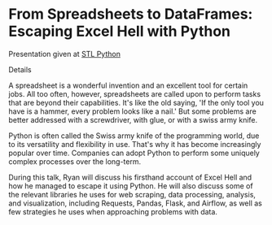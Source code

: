 # From Spreadsheets to DataFrames: Escaping Excel Hell with Python

Presentation given at [STL Python](https://www.meetup.com/STL-Python/events/265283397/) 

Details

A spreadsheet is a wonderful invention and an excellent tool for certain jobs. All too often, however, spreadsheets are called upon to perform tasks that are beyond their capabilities. It's like the old saying, 'If the only tool you have is a hammer, every problem looks like a nail.' But some problems are better addressed with a screwdriver, with glue, or with a swiss army knife.

Python is often called the Swiss army knife of the programming world, due to its versatility and flexibility in use. That's why it has become increasingly popular over time. Companies can adopt Python to perform some uniquely complex processes over the long-term.

During this talk, Ryan will discuss his firsthand account of Excel Hell and how he managed to escape it using Python. He will also discuss some of the relevant libraries he uses for web scraping, data processing, analysis, and visualization, including Requests, Pandas, Flask, and Airflow, as well as few strategies he uses when approaching problems with data.

